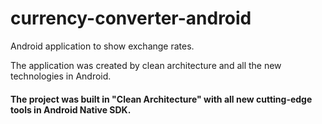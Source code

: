 
# currency-converter-android
Android application to show exchange rates.

The application was created by clean architecture and all the new technologies in Android.




#### The project was built in "Clean Architecture" with all new cutting-edge tools in Android Native SDK.

